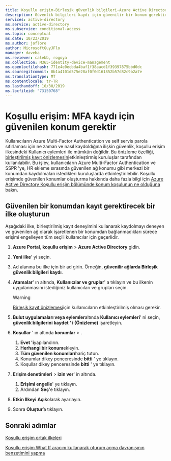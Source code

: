 ```yaml
---
title: Koşullu erişim-Birleşik güvenlik bilgileri-Azure Active Directory
description: Güvenlik bilgileri kaydı için güvenilir bir konum gerektirmek üzere özel bir koşullu erişim ilkesi oluşturma
services: active-directory
ms.service: active-directory
ms.subservice: conditional-access
ms.topic: conceptual
ms.date: 10/23/2019
ms.author: joflore
author: MicrosoftGuyJFlo
manager: daveba
ms.reviewer: calebb, rogoya
ms.collection: M365-identity-device-management
ms.openlocfilehash: 771e4e0ecbda4baf1f38aacd1f39397875bbd0dc
ms.sourcegitcommit: 0b1a4101d575e28af0f0d161852b57d82c9b2a7e
ms.translationtype: MT
ms.contentlocale: tr-TR
ms.lasthandoff: 10/30/2019
ms.locfileid: "73150768"
---
```

# <a name="conditional-access-require-trusted-location-for-mfa-registration"></a>Koşullu erişim: MFA kaydı için güvenilen konum gerektir

Kullanıcıların Azure Multi-Factor Authentication ve self servis parola sıfırlaması için ne zaman ve nasıl kaydoldığına ilişkin güvenlik, koşullu erişim ilkesindeki Kullanıcı eylemleri ile mümkün değildir. Bu önizleme özelliği, [birleştirilmiş kayıt önizlemesini](../authentication/concept-registration-mfa-sspr-combined.md)etkinleştirmiş kuruluşlar tarafından kullanılabilir. Bu işlev, kullanıcıların Azure Multi-Factor Authentication ve SSPR 'ye, HR ekleme sırasında güvenilen ağ konumu gibi merkezi bir konumdan kaydolmaları istedikleri kuruluşlarda etkinleştirilebilir. Koşullu erişimde güvenilen konumlar oluşturma hakkında daha fazla bilgi için [Azure Active Directory Koşullu erişim bölümünde konum koşulunun ne olduğuna](../conditional-access/location-condition.md#named-locations) bakın.

## <a name="create-a-policy-to-require-registration-from-a-trusted-location"></a>Güvenilen bir konumdan kayıt gerektirecek bir ilke oluşturun

Aşağıdaki ilke, birleştirilmiş kayıt deneyimini kullanarak kaydolmayı deneyen ve güvenilen ağ olarak işaretlenen bir konumdan bağlanmadıkları sürece erişimi engelleyen tüm seçili kullanıcılar için geçerlidir.

1. **Azure Portal**, **koşullu erişim** > **Azure Active Directory** gidin.
1. **Yeni ilke**' yi seçin.
1. Ad alanına bu ilke için bir ad girin. Örneğin, **güvenilir ağlarda Birleşik güvenlik bilgileri kaydı**.
1. **Atamalar**' ın altında, **Kullanıcılar ve gruplar**' a tıklayın ve bu ilkenin uygulanmasını istediğiniz kullanıcıları ve grupları seçin.

   > [!WARNING]
   > [Birleşik kayıt önizlemesi](../authentication/howto-registration-mfa-sspr-combined.md)için kullanıcıların etkinleştirilmiş olması gerekir.

1. **Bulut uygulamaları veya eylemler**altında **Kullanıcı eylemleri**' ni seçin, **güvenlik bilgilerini kaydet ' i (Önizleme)** işaretleyin.
1. **Koşullar** ' ın altında **konumlar** > .
   1. **Evet 'i**yapılandırın.
   1. **Herhangi bir konum**ekleyin.
   1. **Tüm güvenilen konumları**hariç tutun.
   1. Konumlar dikey penceresinde **bitti** ' ye tıklayın.
   1. Koşullar dikey penceresinde **bitti** ' ye tıklayın.
1. **Erişim denetimleri** > **izin ver**' in altında.
   1. **Erişimi engelle**' ye tıklayın.
   1. Ardından **Seç**'e tıklayın.
1. **Etkin Ilkeyi** **Açık**olarak ayarlayın.
1. Sonra **Oluştur**’a tıklayın.

## <a name="next-steps"></a>Sonraki adımlar

[Koşullu erişim ortak ilkeleri](concept-conditional-access-policy-common.md)

[Koşullu erişim What If aracını kullanarak oturum açma davranışının benzetimini yapma](troubleshoot-conditional-access-what-if.md)
